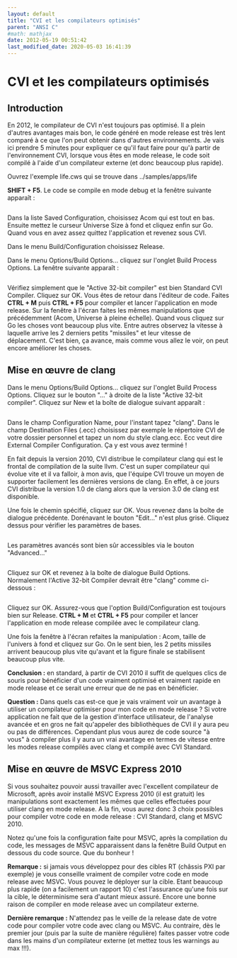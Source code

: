```yaml
---
layout: default
title: "CVI et les compilateurs optimisés"
parent: "ANSI C"
#math: mathjax
date: 2012-05-19 00:51:42
last_modified_date: 2020-05-03 16:41:39
---
```


# CVI et les compilateurs optimisés

## Introduction

En 2012, le compilateur de CVI n'est toujours pas optimisé. Il a plein d'autres avantages mais bon, le code généré en mode release est très lent comparé à ce que l'on peut obtenir dans d'autres environnements. Je vais ici prendre 5 minutes pour expliquer ce qu'il faut faire pour qu'à partir de l'environnement CVI, lorsque vous êtes en mode release, le code soit compilé à l'aide d'un compilateur externe (et donc beaucoup plus rapide).

Ouvrez l'exemple life.cws qui se trouve dans ../samples/apps/life

**SHIFT + F5**. Le code se compile en mode debug et la fenêtre suivante apparaît :

<div align="center">
<img src="./assets/life1.webp" alt="" loading="lazy"/>
</div>


Dans la liste Saved Configuration, choisissez Acom qui est tout en bas. Ensuite mettez le curseur Universe Size à fond et cliquez enfin sur Go. Quand vous en avez assez quittez l'application et revenez sous CVI.

Dans le menu Build/Configuration choisissez Release.

Dans le menu Options/Build Options... cliquez sur l'onglet Build Process Options. La fenêtre suivante apparaît :

<div align="center">
<img src="./assets/BuildOptions.webp" alt="" loading="lazy"/>
</div>


Vérifiez simplement que le "Active 32-bit compiler" est bien Standard CVI Compiler. Cliquez sur OK. Vous êtes de retour dans l'éditeur de code. Faites **CTRL + M** puis **CTRL + F5** pour compiler et lancer l'application en mode release. Sur la fenêtre à l'écran faites les mêmes manipulations que précédemment (Acom, Universe à pleine échelle). Quand vous cliquez sur Go les choses vont beaucoup plus vite. Entre autres observez la vitesse à laquelle arrive les 2 derniers petits "missiles" et leur vitesse de déplacement. C'est bien, ça avance, mais comme vous allez le voir, on peut encore améliorer les choses.

## Mise en œuvre de clang

Dans le menu Options/Build Options... cliquez sur l'onglet Build Process Options. Cliquez sur le bouton "..." à droite de la liste "Active 32-bit compiler". Cliquez sur New et la boîte de dialogue suivant apparaît :

<div align="center">
<img src="./assets/newconf.webp" alt="" loading="lazy"/>
</div>


Dans le champ Configuration Name, pour l'instant tapez "clang". Dans le champ Destination Files (.ecc) choisissez par exemple le répertoire CVI de votre dossier personnel et tapez un nom du style clang.ecc. Ecc veut dire External Compiler Configuration. Ça y est vous avez terminé !

En fait depuis la version 2010, CVI distribue le compilateur clang qui est le frontal de compilation de la suite llvm. C'est un super compilateur qui évolue vite et il va falloir, à mon avis, que l'équipe CVI trouve un moyen de supporter facilement les dernières versions de clang. En effet, à ce jours CVI distribue la version 1.0 de clang alors que la version 3.0 de clang est disponible.

Une fois le chemin spécifié, cliquez sur OK. Vous revenez dans la boîte de dialogue précédente. Dorénavant le bouton "Edit..." n'est plus grisé. Cliquez dessus pour vérifier les paramètres de bases.

<div align="center">
<img src="./assets/setup.webp" alt="" loading="lazy"/>
</div>


Les paramètres avancés sont bien sûr accessibles via le bouton "Advanced..."

<div align="center">
<img src="./assets/advanced.webp" alt="" loading="lazy"/>
</div>


Cliquez sur OK et revenez à la boîte de dialogue Build Options. Normalement l'Active 32-bit Compiler devrait être "clang" comme ci-dessous :

<div align="center">
<img src="./assets/clang.webp" alt="" loading="lazy"/>
</div>


Cliquez sur OK. Assurez-vous que l'option Build/Configuration est toujours bien sur Release. **CTRL + M** et **CTRL + F5** pour compiler et lancer l'application en mode release compilée avec le compilateur clang.

Une fois la fenêtre à l'écran refaites la manipulation : Acom, taille de l'univers à fond et cliquez sur Go. On le sent bien, les 2 petits missiles arrivent beaucoup plus vite qu'avant et la figure finale se stabilisent beaucoup plus vite.

**Conclusion :** en standard, à partir de CVI 2010 il suffit de quelques clics de souris pour bénéficier d'un code vraiment optimisé et vraiment rapide en mode release et ce serait une erreur que de ne pas en bénéficier.

**Question :** Dans quels cas est-ce que je vais vraiment voir un avantage à utiliser un compilateur optimiser pour mon code en mode release ? Si votre application ne fait que de la gestion d'interface utilisateur, de l'analyse avancée et en gros ne fait qu'appeler des bibliothèques de CVI il y aura peu ou pas de différences. Cependant plus vous aurez de code source "à vous" à compiler plus il y aura un vrai avantage en termes de vitesse entre les modes release compilés avec clang et compilé avec CVI Standard.





## Mise en œuvre de MSVC Express 2010

Si vous souhaitez pouvoir aussi travailler avec l'excellent compilateur de Microsoft, après avoir installé MSVC Express 2010 (il est gratuit) les manipulations sont exactement les mêmes que celles effectuées pour utiliser clang en mode release. A la fin, vous aurez donc 3 choix possibles pour compiler votre code en mode release : CVI Standard, clang et MSVC 2010.

Notez qu'une fois la configuration faite pour MSVC, après la compilation du code, les messages de MSVC apparaissent dans la fenêtre Build Output en dessous du code source. Que du bonheur !

**Remarque :** si jamais vous développez pour des cibles RT (châssis PXI par exemple) je vous conseille vraiment de compiler votre code en mode release avec MSVC. Vous pouvez le déployer sur la cible. Etant beaucoup plus rapide (on a facilement un rapport 10) c'est l'assurance qu'une fois sur la cible, le déterminisme sera d'autant mieux assuré. Encore une bonne raison de compiler en mode release avec un compilateur externe.

**Dernière remarque :** N'attendez pas le veille de la release date de votre code pour compiler votre code avec clang ou MSVC. Au contraire, dès le premier jour (puis par la suite de manière régulière) faites passer votre code dans les mains d'un compilateur externe (et mettez tous les warnings au max !!!).

